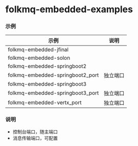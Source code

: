 # folkmq-embedded-examples


### 示例




| 示例                               | 说明         |
|----------------------------------|------------|
| folkmq-embedded-jfinal           |            |
| folkmq-embedded-solon            |            |
| folkmq-embedded-springboot2      |            |
| folkmq-embedded-springboot2_port | 独立端口       |
| folkmq-embedded-springboot3      |            |
| folkmq-embedded-springboot3_port | 独立端口       |
| folkmq-embedded-vertx_port       | 独立端口       |



### 说明

* 控制台端口，随主端口
* 消息传输端口，可配置